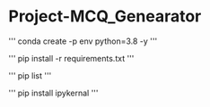 # Project-MCQ_Genearator

'''
conda create -p env python=3.8 -y
'''

'''
pip install -r requirements.txt
'''

'''
pip list
'''

'''
pip install ipykernal
'''
